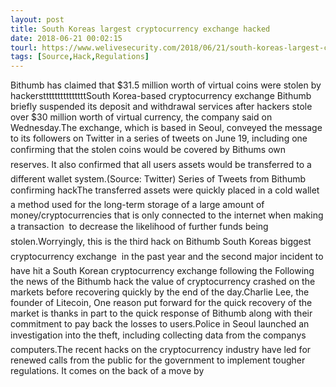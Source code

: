 ```yaml
---
layout: post
title: South Koreas largest cryptocurrency exchange hacked
date: 2018-06-21 00:02:15
tourl: https://www.welivesecurity.com/2018/06/21/south-koreas-largest-cryptocurrency-exchange-hacked/
tags: [Source,Hack,Regulations]
---
```

Bithumb has claimed that $31.5 million worth of virtual coins were stolen by hackerstttttttttttttttSouth Korea-based cryptocurrency exchange Bithumb briefly suspended its deposit and withdrawal services after hackers stole over $30 million worth of virtual currency, the company said on Wednesday.The exchange, which is based in Seoul, conveyed the message to its followers on Twitter in a series of tweets on June 19, including one confirming that the stolen coins would be covered by Bithums own reserves. It also confirmed that all users assets would be transferred to a different wallet system.(Source: Twitter) Series of Tweets from Bithumb confirming hackThe transferred assets were quickly placed in a cold wallet  a method used for the long-term storage of a large amount of money/cryptocurrencies that is only connected to the internet when making a transaction  to decrease the likelihood of further funds being stolen.Worryingly, this is the third hack on Bithumb  South Koreas biggest cryptocurrency exchange  in the past year and the second major incident to have hit a South Korean cryptocurrency exchange following the Following the news of the Bithumb hack the value of cryptocurrency crashed on the markets before recovering quickly by the end of the day.Charlie Lee, the founder of Litecoin, One reason put forward for the quick recovery of the market is thanks in part to the quick response of Bithumb along with their commitment to pay back the losses to users.Police in Seoul launched an investigation into the theft, including collecting data from the companys computers.The recent hacks on the cryptocurrency industry have led for renewed calls from the public for the government to implement tougher regulations. It comes on the back of a move by 